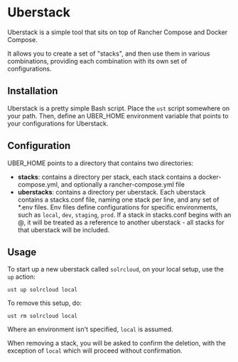 Uberstack
=========

Uberstack is a simple tool that sits on top of Rancher Compose and Docker Compose.

It allows you to create a set of "stacks", and then use them in various 
combinations, providing each combination with its own set of configurations.

Installation
------------
Uberstack is a pretty simple Bash script. Place the `ust` script somewhere on 
your path. Then, define an UBER\_HOME environment variable that points to your
configurations for Uberstack.

Configuration
-------------
UBER\_HOME points to a directory that contains two directories:

 * **stacks**: contains a directory per stack, each stack contains a 
   docker-compose.yml, and optionally a rancher-compose.yml file
 * **uberstacks**: contains a directory per uberstack. Each 
   uberstack contains a stacks.conf file, naming one stack per line,
   and any set of \*.env files. Env files define configurations for
   specific environments, such as `local`, `dev`, `staging`, `prod`.
   If a stack in stacks.conf begins with an @, it will be treated
   as a reference to another uberstack - all stacks for that uberstack
   will be included.

Usage
-----
To start up a new uberstack called `solrcloud`, on your local setup,
use the `up` action:

    ust up solrcloud local

To remove this setup, do:

    ust rm solrcloud local

Where an environment isn't specified, `local` is assumed.

When removing a stack, you will be asked to confirm the deletion, with
the exception of `local` which will proceed without confirmation.
